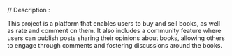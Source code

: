 // Description :

This project is a platform that enables users to buy and sell books, as well as rate and comment on them. It also includes a community feature where users can publish posts sharing their opinions about books, allowing others to engage through comments and fostering discussions around the books.
